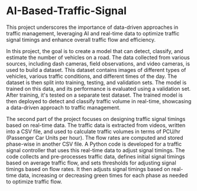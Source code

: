 # AI-Based-Traffic-Signal

This project underscores the importance of data-driven approaches in traffic management, leveraging AI and real-time data to optimize traffic signal timings and enhance overall traffic flow and efficiency.

In this project, the goal is to create a model that can detect, classify, and estimate the number of vehicles on a road. The data collected from various sources, including dash cameras, field observations, and video cameras, is used to build a dataset. This dataset contains images of different types of vehicles, various traffic conditions, and different times of the day. The dataset is then split into training, testing, and validation sets. The model is trained on this data, and its performance is evaluated using a validation set. After training, it's tested on a separate test dataset. The trained model is then deployed to detect and classify traffic volume in real-time, showcasing a data-driven approach to traffic management.

The second part of the project focuses on designing traffic signal timings based on real-time data. The traffic data is extracted from videos, written into a CSV file, and used to calculate traffic volumes in terms of PCU/hr (Passenger Car Units per hour). The flow rates are computed and stored phase-wise in another CSV file. A Python code is developed for a traffic signal controller that uses this real-time data to adjust signal timings. The code collects and pre-processes traffic data, defines initial signal timings based on average traffic flow, and sets thresholds for adjusting signal timings based on flow rates. It then adjusts signal timings based on real-time data, increasing or decreasing green times for each phase as needed to optimize traffic flow.
